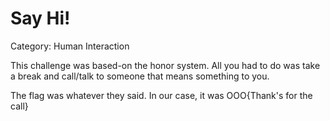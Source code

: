 # Say Hi!
Category: Human Interaction

This challenge was based-on the honor system. All you had to do was take a break and call/talk to someone that means something to you.

The flag was whatever they said. In our case, it was OOO{Thank's for the call}
